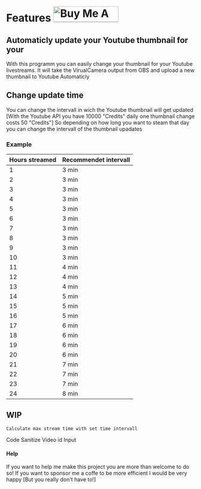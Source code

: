 # Features                                          <a href="https://www.buymeacoffee.com/LiquidDegu" target="_blank"><img src="https://www.buymeacoffee.com/assets/img/custom_images/orange_img.png" alt="Buy Me A Coffee" style="height: 41px !important;width: 174px !important;box-shadow: 0px 3px 2px 0px rgba(190, 190, 190, 0.5) !important;-webkit-box-shadow: 0px 3px 2px 0px rgba(190, 190, 190, 0.5) !important;" ></a>


## Automaticly update your Youtube thumbnail for your 
With this programm you can easily change your thumbnail for your Youtube livestreams.
It will take the VirualCamera output from OBS and upload a new thumbnail to Youtube Automaticly

## Change update time 
You can change the intervall in wich the Youtube thumbnail will get updated
[With the Youtube API you have 10000 "Credits" daily one thumbnail change costs 50 "Credits"]
So depending on how long you want to steam that day you can change the intervall of the thumbnail upadates

### Example

|Hours streamed             | Recommendet intervall  |
|---------------------------|------------------------|
|1                          | 3 min                  |                
|2                          | 3 min                  |                
|3                          | 3 min                  |                
|4                          | 3 min                  |               
|5                          | 3 min                  |                
|6                          | 3 min                  |                
|7                          | 3 min                  |                
|8                          | 3 min                  |                
|9                          | 3 min                  |                
|10                         | 3 min                  |                
|11                         | 4 min                  |                
|12                         | 4 min                  |               
|13                         | 4 min                  |                
|14                         | 5 min                  |
|15                         | 5 min                  |
|16                         | 5 min                  |
|17                         | 6 min                  |
|18                         | 6 min                  |
|19                         | 6 min                  |
|20                         | 6 min                  |
|21                         | 7 min                  |
|22                         | 7 min                  |
|23                         | 7 min                  |
|24                         | 8 min                  |














## WIP

    Calculate max stream time with set time intervall

Code
    Sanitize Video id Input



#### Help
If you want to help me make this project you are more than welcome to do so!
If you want to sponsor me a coffe to be more efficient I would be very happy [But you really don't have to!]

